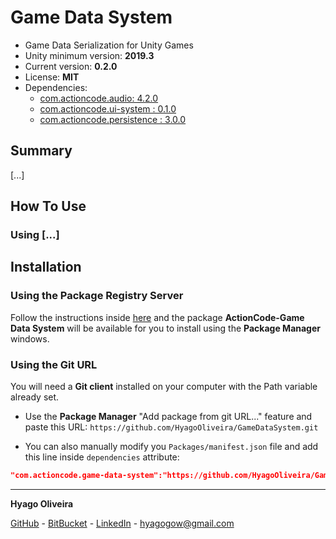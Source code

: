 # Game Data System

* Game Data Serialization for Unity Games
* Unity minimum version: **2019.3**
* Current version: **0.2.0**
* License: **MIT**
* Dependencies:
	- [com.actioncode.audio: 4.2.0](https://github.com/HyagoOliveira/Audio/tree/4.2.0/)
	- [com.actioncode.ui-system : 0.1.0](https://github.com/HyagoOliveira/UISystem/tree/0.1.0/)
	- [com.actioncode.persistence : 3.0.0](https://github.com/HyagoOliveira/Persistence/tree/3.0.0/)

## Summary

[...]

## How To Use

### Using [...]

## Installation

### Using the Package Registry Server

Follow the instructions inside [here](https://cutt.ly/ukvj1c8) and the package **ActionCode-Game Data System** 
will be available for you to install using the **Package Manager** windows.

### Using the Git URL

You will need a **Git client** installed on your computer with the Path variable already set. 

- Use the **Package Manager** "Add package from git URL..." feature and paste this URL: `https://github.com/HyagoOliveira/GameDataSystem.git`

- You can also manually modify you `Packages/manifest.json` file and add this line inside `dependencies` attribute: 

```json
"com.actioncode.game-data-system":"https://github.com/HyagoOliveira/GameDataSystem.git"
```

---

**Hyago Oliveira**

[GitHub](https://github.com/HyagoOliveira) -
[BitBucket](https://bitbucket.org/HyagoGow/) -
[LinkedIn](https://www.linkedin.com/in/hyago-oliveira/) -
<hyagogow@gmail.com>